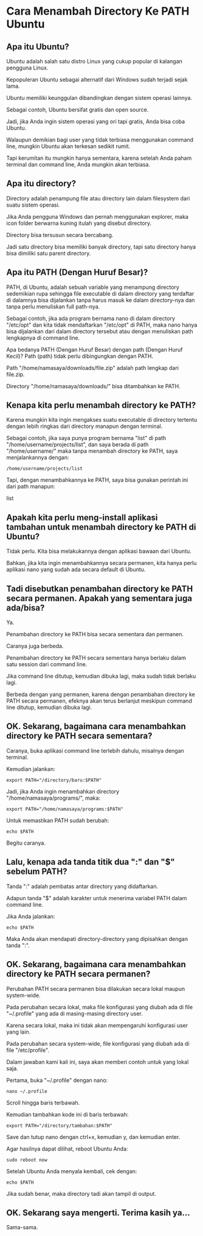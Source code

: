 # Cara Menambah Directory Ke PATH Ubuntu

## Apa itu Ubuntu?

Ubuntu adalah salah satu distro Linux yang cukup popular di kalangan pengguna Linux.

Kepopuleran Ubuntu sebagai alternatif dari Windows sudah terjadi sejak lama.

Ubuntu memiliki keunggulan dibandingkan dengan sistem operasi lainnya.

Sebagai contoh, Ubuntu bersifat gratis dan open source.

Jadi, jika Anda ingin sistem operasi yang ori tapi gratis, Anda bisa coba Ubuntu.

Walaupun demikian bagi user yang tidak terbiasa menggunakan command line, mungkin Ubuntu akan terkesan sedikit rumit.

Tapi kerumitan itu mungkin hanya sementara, karena setelah Anda paham terminal dan command line, Anda mungkin akan terbiasa.

## Apa itu directory?

Directory adalah penampung file atau directory lain dalam filesystem dari suatu sistem operasi.

Jika Anda pengguna Windows dan pernah menggunakan explorer, maka icon folder berwarna kuning itulah yang disebut directory.

Directory bisa tersusun secara bercabang.

Jadi satu directory bisa memiliki banyak directory, tapi satu directory hanya bisa dimiliki satu parent directory.

## Apa itu PATH (Dengan Huruf Besar)?

PATH, di Ubuntu, adalah sebuah variable yang menampung directory sedemikian rupa sehingga file executable di dalam directory yang terdaftar di dalamnya bisa dijalankan tanpa harus masuk ke dalam directory-nya dan tanpa perlu menuliskan full path-nya.

Sebagai contoh, jika ada program bernama nano di dalam directory "/etc/opt" dan kita tidak mendaftarkan "/etc/opt" di PATH, maka nano hanya bisa dijalankan dari dalam directory tersebut atau dengan menuliskan path lengkapnya di command line.

Apa bedanya PATH (Dengan Huruf Besar) dengan path (Dengan Huruf Kecil)?
Path (path) tidak perlu dibingungkan dengan PATH.

Path "/home/namasaya/downloads/file.zip" adalah path lengkap dari file.zip.

Directory "/home/namasaya/downloads/" bisa ditambahkan ke PATH.

## Kenapa kita perlu menambah directory ke PATH?

Karena mungkin kita ingin mengakses suatu executable di directory tertentu dengan lebih ringkas dari directory manapun dengan terminal.

Sebagai contoh, jika saya punya program bernama "list" di path "/home/username/projects/list", dan saya berada di path "/home/username/" maka tanpa menambah directory ke PATH, saya menjalankannya dengan:

```
/home/username/projects/list
```

Tapi, dengan menambahkannya ke PATH, saya bisa gunakan perintah ini dari path manapun:

list

## Apakah kita perlu meng-install aplikasi tambahan untuk menambah directory ke PATH di Ubuntu?

Tidak perlu. Kita bisa melakukannya dengan aplikasi bawaan dari Ubuntu.

Bahkan, jika kita ingin menambahkannya secara permanen, kita hanya perlu aplikasi nano yang sudah ada secara default di Ubuntu.

## Tadi disebutkan penambahan directory ke PATH secara permanen. Apakah yang sementara juga ada/bisa?

Ya.

Penambahan directory ke PATH bisa secara sementara dan permanen.

Caranya juga berbeda.

Penambahan directory ke PATH secara sementara hanya berlaku dalam satu session dari command line.

Jika command line ditutup, kemudian dibuka lagi, maka sudah tidak berlaku lagi.

Berbeda dengan yang permanen, karena dengan penambahan directory ke PATH secara permanen, efeknya akan terus berlanjut meskipun command line ditutup, kemudian dibuka lagi.

## OK. Sekarang, bagaimana cara menambahkan directory ke PATH secara sementara?

Caranya, buka aplikasi command line terlebih dahulu, misalnya dengan terminal.

Kemudian jalankan:

```
export PATH="/directory/baru:$PATH"
```

Jadi, jika Anda ingin menambahkan directory "/home/namasaya/programs/", maka:

```
export PATH="/home/namasaya/programs:$PATH"
```

Untuk memastikan PATH sudah berubah:

```
echo $PATH
```

Begitu caranya.

## Lalu, kenapa ada tanda titik dua ":" dan "$" sebelum PATH?

Tanda ":" adalah pembatas antar directory yang didaftarkan.

Adapun tanda "$" adalah karakter untuk menerima variabel PATH dalam command line.

Jika Anda jalankan:

```
echo $PATH
```

Maka Anda akan mendapati directory-directory yang dipisahkan dengan tanda ":".

## OK. Sekarang, bagaimana cara menambahkan directory ke PATH secara permanen?

Perubahan PATH secara permanen bisa dilakukan secara lokal maupun system-wide.

Pada perubahan secara lokal, maka file konfigurasi yang diubah ada di file "~/.profile" yang ada di masing-masing directory user.

Karena secara lokal, maka ini tidak akan mempengaruhi konfigurasi user yang lain.

Pada perubahan secara system-wide, file konfigurasi yang diubah ada di file "/etc/profile".

Dalam jawaban kami kali ini, saya akan memberi contoh untuk yang lokal saja.

Pertama, buka "~/.profile" dengan nano:

```
nano ~/.profile
```

Scroll hingga baris terbawah.

Kemudian tambahkan kode ini di baris terbawah:

```
export PATH="/directory/tambahan:$PATH"
```

Save dan tutup nano dengan ctrl+x, kemudian y, dan kemudian enter.

Agar hasilnya dapat dilihat, reboot Ubuntu Anda:

```
sudo reboot now
```

Setelah Ubuntu Anda menyala kembali, cek dengan:

```
echo $PATH
```

Jika sudah benar, maka directory tadi akan tampil di output.

## OK. Sekarang saya mengerti. Terima kasih ya…

Sama-sama.
